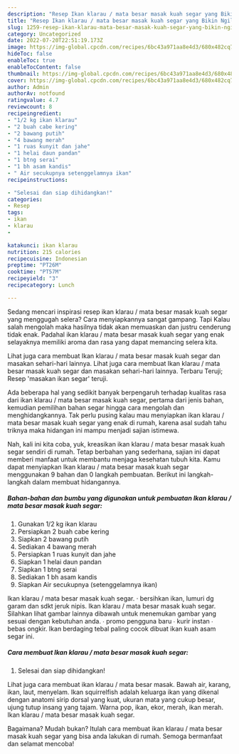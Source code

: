 ```yaml
---
description: "Resep Ikan klarau / mata besar masak kuah segar yang Bikin Ngiler , Mantap"
title: "Resep Ikan klarau / mata besar masak kuah segar yang Bikin Ngiler , Mantap"
slug: 1259-resep-ikan-klarau-mata-besar-masak-kuah-segar-yang-bikin-ngiler-mantap
category: Uncategorized
date: 2022-07-20T22:51:19.173Z
image: https://img-global.cpcdn.com/recipes/6bc43a971aa8e4d3/680x482cq70/ikan-klarau-mata-besar-masak-kuah-segar-foto-resep-utama.jpg
hideToc: false
enableToc: true
enableTocContent: false
thumbnail: https://img-global.cpcdn.com/recipes/6bc43a971aa8e4d3/680x482cq70/ikan-klarau-mata-besar-masak-kuah-segar-foto-resep-utama.jpg
cover: https://img-global.cpcdn.com/recipes/6bc43a971aa8e4d3/680x482cq70/ikan-klarau-mata-besar-masak-kuah-segar-foto-resep-utama.jpg
author: Admin
authorAv: notfound
ratingvalue: 4.7
reviewcount: 8
recipeingredient:
- "1/2 kg ikan klarau"
- "2 buah cabe kering"
- "2 bawang putih"
- "4 bawang merah"
- "1 ruas kunyit dan jahe"
- "1 helai daun pandan"
- "1 btng serai"
- "1 bh asam kandis"
- " Air secukupnya setenggelamnya ikan"
recipeinstructions:

- "Selesai dan siap dihidangkan!"
categories:
- Resep
tags:
- ikan
- klarau
- 

katakunci: ikan klarau  
nutrition: 215 calories
recipecuisine: Indonesian
preptime: "PT26M"
cooktime: "PT57M"
recipeyield: "3"
recipecategory: Lunch

---
```



Sedang mencari inspirasi resep ikan klarau / mata besar masak kuah segar yang menggugah selera? Cara menyiapkannya sangat gampang. Tapi Kalau salah mengolah maka hasilnya tidak akan memuaskan dan justru cenderung tidak enak. Padahal ikan klarau / mata besar masak kuah segar yang enak selayaknya memiliki aroma dan rasa yang dapat memancing selera kita.


Lihat juga cara membuat Ikan klarau / mata besar masak kuah segar dan masakan sehari-hari lainnya. Lihat juga cara membuat Ikan klarau / mata besar masak kuah segar dan masakan sehari-hari lainnya. Terbaru Teruji; Resep &#39;masakan ikan segar&#39; teruji.

Ada beberapa hal yang sedikit banyak berpengaruh terhadap kualitas rasa dari ikan klarau / mata besar masak kuah segar, pertama dari jenis bahan, kemudian pemilihan bahan segar hingga cara mengolah dan menghidangkannya. Tak perlu pusing kalau mau menyiapkan ikan klarau / mata besar masak kuah segar yang enak di rumah, karena asal sudah tahu triknya maka hidangan ini mampu menjadi sajian istimewa.


Nah, kali ini kita coba, yuk, kreasikan ikan klarau / mata besar masak kuah segar sendiri di rumah. Tetap berbahan yang sederhana, sajian ini dapat memberi manfaat untuk membantu menjaga kesehatan tubuh kita. Kamu dapat menyiapkan Ikan klarau / mata besar masak kuah segar menggunakan 9 bahan dan 0 langkah pembuatan. Berikut ini langkah-langkah dalam membuat hidangannya.

<!--inarticleads1-->

##### Bahan-bahan dan bumbu yang digunakan untuk pembuatan Ikan klarau / mata besar masak kuah segar:

1. Gunakan 1/2 kg ikan klarau
1. Persiapkan 2 buah cabe kering
1. Siapkan 2 bawang putih
1. Sediakan 4 bawang merah
1. Persiapkan 1 ruas kunyit dan jahe
1. Siapkan 1 helai daun pandan
1. Siapkan 1 btng serai
1. Sediakan 1 bh asam kandis
1. Siapkan  Air secukupnya (setenggelamnya ikan)


Ikan klarau / mata besar masak kuah segar. · bersihkan ikan, lumuri dg garam dan sdkt jeruk nipis. Ikan klarau / mata besar masak kuah segar. Silahkan lihat gambar lainnya dibawah untuk menemukan gambar yang sesuai dengan kebutuhan anda. ∙ promo pengguna baru ∙ kurir instan ∙ bebas ongkir. Ikan berdaging tebal paling cocok dibuat ikan kuah asam segar ini. 

<!--inarticleads2-->

##### Cara membuat Ikan klarau / mata besar masak kuah segar:


1. Selesai dan siap dihidangkan!

Lihat juga cara membuat ikan klarau / mata besar masak. Bawah air, karang, ikan, laut, menyelam. Ikan squirrelfish adalah keluarga ikan yang dikenal dengan anatomi sirip dorsal yang kuat, ukuran mata yang cukup besar, ujung tutup insang yang tajam. Warna pop, ikan, ekor, merah, ikan merah. Ikan klarau / mata besar masak kuah segar. 

Bagaimana? Mudah bukan? Itulah cara membuat ikan klarau / mata besar masak kuah segar yang bisa anda lakukan di rumah. Semoga bermanfaat dan selamat mencoba!
